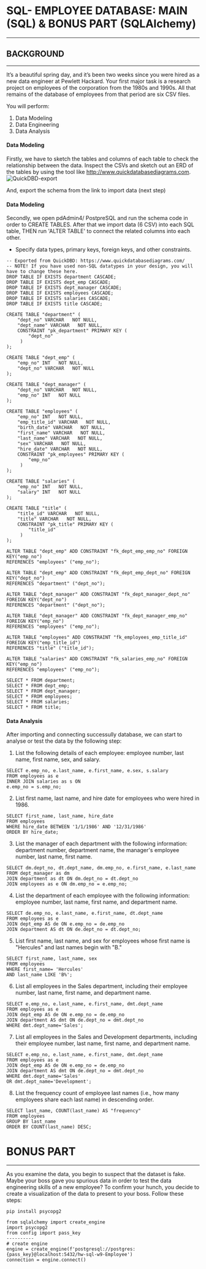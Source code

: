 # SQL- EMPLOYEE DATABASE: MAIN (SQL) & BONUS PART (SQLAIchemy)
------------
## BACKGROUND
---------------
It’s a beautiful spring day, and it’s been two weeks since you were hired as a new data engineer at Pewlett Hackard. Your first major task is a research project on employees of the corporation from the 1980s and 1990s. All that remains of the database of employees from that period are six CSV files.

You will perform:

  1. Data Modeling
  2. Data Engineering
  3. Data Analysis

#### Data Modeling
Firstly, we have to sketch the tables and columns of each table to check the relationship between the data.
Inspect the CSVs and sketch out an ERD of the tables by using the tool like http://www.quickdatabasediagrams.com.
![QuickDBD-export](https://user-images.githubusercontent.com/99168697/162622556-8d6838f1-3775-4e29-b217-e8da4da218ca.png)

And, export the schema from the link to import data (next step)

#### Data Modeling
Secondly, we open pdAdmin4/ PostpreSQL and run the schema code in order to CREATE TABLES.
After that we import data (6 CSV) into each SQL table, THEN run 'ALTER TABLE' to connect the related columns into each other.
- Specify data types, primary keys, foreign keys, and other constraints.

````
-- Exported from QuickDBD: https://www.quickdatabasediagrams.com/
-- NOTE! If you have used non-SQL datatypes in your design, you will have to change these here.
DROP TABLE IF EXISTS department CASCADE;
DROP TABLE IF EXISTS dept_emp CASCADE;
DROP TABLE IF EXISTS dept_manager CASCADE;
DROP TABLE IF EXISTS employees CASCADE;
DROP TABLE IF EXISTS salaries CASCADE;
DROP TABLE IF EXISTS title CASCADE;

CREATE TABLE "department" (
    "dept_no" VARCHAR   NOT NULL,
    "dept_name" VARCHAR   NOT NULL,
    CONSTRAINT "pk_department" PRIMARY KEY (
        "dept_no"
     )
);

CREATE TABLE "dept_emp" (
    "emp_no" INT   NOT NULL,
    "dept_no" VARCHAR   NOT NULL
);

CREATE TABLE "dept_manager" (
    "dept_no" VARCHAR   NOT NULL,
    "emp_no" INT   NOT NULL
);

CREATE TABLE "employees" (
    "emp_no" INT   NOT NULL,
    "emp_title_id" VARCHAR   NOT NULL,
    "birth_date" VARCHAR   NOT NULL,
    "first_name" VARCHAR   NOT NULL,
    "last_name" VARCHAR   NOT NULL,
    "sex" VARCHAR   NOT NULL,
    "hire_date" VARCHAR   NOT NULL,
    CONSTRAINT "pk_employees" PRIMARY KEY (
        "emp_no"
     )
);

CREATE TABLE "salaries" (
    "emp_no" INT   NOT NULL,
    "salary" INT   NOT NULL
);

CREATE TABLE "title" (
    "title_id" VARCHAR   NOT NULL,
    "title" VARCHAR   NOT NULL,
    CONSTRAINT "pk_title" PRIMARY KEY (
        "title_id"
     )
);

ALTER TABLE "dept_emp" ADD CONSTRAINT "fk_dept_emp_emp_no" FOREIGN KEY("emp_no")
REFERENCES "employees" ("emp_no");

ALTER TABLE "dept_emp" ADD CONSTRAINT "fk_dept_emp_dept_no" FOREIGN KEY("dept_no")
REFERENCES "department" ("dept_no");

ALTER TABLE "dept_manager" ADD CONSTRAINT "fk_dept_manager_dept_no" FOREIGN KEY("dept_no")
REFERENCES "department" ("dept_no");

ALTER TABLE "dept_manager" ADD CONSTRAINT "fk_dept_manager_emp_no" FOREIGN KEY("emp_no")
REFERENCES "employees" ("emp_no");

ALTER TABLE "employees" ADD CONSTRAINT "fk_employees_emp_title_id" FOREIGN KEY("emp_title_id")
REFERENCES "title" ("title_id");

ALTER TABLE "salaries" ADD CONSTRAINT "fk_salaries_emp_no" FOREIGN KEY("emp_no")
REFERENCES "employees" ("emp_no");

SELECT * FROM department;
SELECT * FROM dept_emp;
SELECT * FROM dept_manager;
SELECT * FROM employees;
SELECT * FROM salaries;
SELECT * FROM title;
````

#### Data Analysis
After importing and connecting successully database, we can start to analyse or test the data by the following step:
1. List the following details of each employee: employee number, last name, first name, sex, and salary.
`````
SELECT e.emp_no, e.last_name, e.first_name, e.sex, s.salary
FROM employees as e
INNER JOIN salaries as s ON
e.emp_no = s.emp_no;
``````

2. List first name, last name, and hire date for employees who were hired in 1986.
`````
SELECT first_name, last_name, hire_date
FROM employees
WHERE hire_date BETWEEN '1/1/1986' AND '12/31/1986'
ORDER BY hire_date;
`````

3. List the manager of each department with the following information: department number, department name, the manager's employee number, last name, first name.
`````
SELECT dm.dept_no, dt.dept_name, dm.emp_no, e.first_name, e.last_name 
FROM dept_manager as dm
JOIN department as dt ON dm.dept_no = dt.dept_no
JOIN employees as e ON dm.emp_no = e.emp_no;
`````

4. List the department of each employee with the following information: employee number, last name, first name, and department name.
`````
SELECT de.emp_no, e.last_name, e.first_name, dt.dept_name
FROM employees as e
JOIN dept_emp AS de ON e.emp_no = de.emp_no
JOIN department AS dt ON de.dept_no = dt.dept_no;
`````

5. List first name, last name, and sex for employees whose first name is "Hercules" and last names begin with "B."
`````
SELECT first_name, last_name, sex
FROM employees
WHERE first_name= 'Hercules'
AND last_name LIKE 'B%';
`````

6. List all employees in the Sales department, including their employee number, last name, first name, and department name.
`````
SELECT e.emp_no, e.last_name, e.first_name, dmt.dept_name
FROM employees as e
JOIN dept_emp AS de ON e.emp_no = de.emp_no
JOIN department AS dmt ON de.dept_no = dmt.dept_no
WHERE dmt.dept_name='Sales';
`````

7. List all employees in the Sales and Development departments, including their employee number, last name, first name, and department name.
`````
SELECT e.emp_no, e.last_name, e.first_name, dmt.dept_name
FROM employees as e
JOIN dept_emp AS de ON e.emp_no = de.emp_no
JOIN department AS dmt ON de.dept_no = dmt.dept_no
WHERE dmt.dept_name='Sales'
OR dmt.dept_name='Development';
`````

8. List the frequency count of employee last names (i.e., how many employees share each last name) in descending order.
`````
SELECT last_name, COUNT(last_name) AS "frequency"
FROM employees
GROUP BY last_name
ORDER BY COUNT(last_name) DESC;
`````

# BONUS PART
--------------
As you examine the data, you begin to suspect that the dataset is fake. Maybe your boss gave you spurious data in order to test the data engineering skills of a new employee? To confirm your hunch, you decide to create a visualization of the data to present to your boss. Follow these steps:
````
pip install psycopg2
````
````
from sqlalchemy import create_engine
import psycopg2
from config import pass_key
----------
# create engine
engine = create_engine(f'postgresql://postgres:{pass_key}@localhost:5432/hw-sql-w9-Employee')
connection = engine.connect()
````


